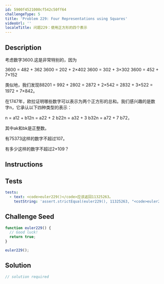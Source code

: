 ```yaml
---
id: 5900f4521000cf542c50ff64
challengeType: 5
title: 'Problem 229: Four Representations using Squares'
videoUrl: ''
localeTitle: 问题229：使用正方形的四个表示
---
```


## Description
<section id="description">考虑数字3600.这是非常特别的，因为<p> 3600 = 482 + 362 3600 = 202 + 2×402 3600 = 302 + 3×302 3600 = 452 + 7×152 </p><p>类似地，我们发现88201 = 992 + 2802 = 2872 + 2×542 = 2832 + 3×522 = 1972 + 7×842。 </p><p>在1747年，欧拉证明哪些数字可以表示为两个正方形的总和。我们感兴趣的是数字n，它承认以下四种类型的表示： </p><p> n = a12 + b12n = a22 + 2 b22n = a32 + 3 b32n = a72 + 7 b72， </p><p>其中ak和bk是正整数。 </p><p>有75373这样的数字不超过107。 </p><p>有多少这样的数字不超过2×109？ </p></section>

## Instructions
<section id="instructions">
</section>

## Tests
<section id='tests'>

```yml
tests:
  - text: <code>euler229()</code>应该返回11325263。
    testString: 'assert.strictEqual(euler229(), 11325263, "<code>euler229()</code> should return 11325263.");'

```

</section>

## Challenge Seed
<section id='challengeSeed'>

<div id='js-seed'>

```js
function euler229() {
  // Good luck!
  return true;
}

euler229();

```

</div>



</section>

## Solution
<section id='solution'>

```js
// solution required
```
</section>
